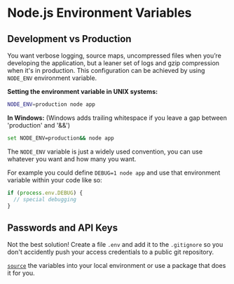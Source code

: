# Node.js Environment Variables

## Development vs Production

You want verbose logging, source maps, uncompressed files when you’re developing the application, but a leaner set of logs and gzip compression when it's in production.
This configuration can be achieved by using `NODE_ENV` environment variable.

**Setting the environment variable in UNIX systems:**

```bash
NODE_ENV=production node app
```

**In Windows:**
(Windows adds trailing whitespace if you leave a gap between 'production' and '&&')

```bash
set NODE_ENV=production&& node app
```

The `NODE_ENV` variable is just a widely used convention, you can use whatever you want and how many you want.

For example you could define `DEBUG=1 node app` and use that environment variable within your code like so:

```js
if (process.env.DEBUG) {
  // special debugging
}
```

## Passwords and API Keys

Not the best solution!
Create a file `.env` and add it to the `.gitignore` so you don't accidently push your access credentials to a public git repository.

[`source`](https://ss64.com/bash/source.html) the variables into your local environment or use a package that does it for you.
